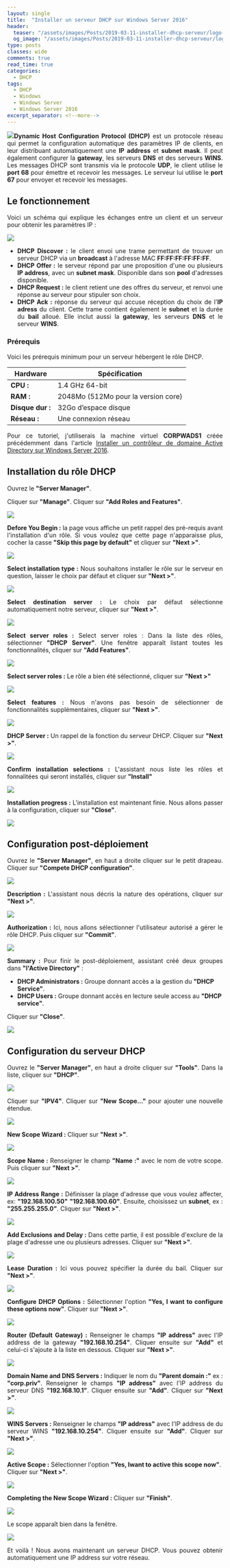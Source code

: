 ```yaml
---
layout: single
title:  "Installer un serveur DHCP sur Windows Server 2016"
header:
  teaser: "/assets/images/Posts/2019-03-11-installer-dhcp-serveur/logo-dhcp-server.png"
  og_image: "/assets/images/Posts/2019-03-11-installer-dhcp-serveur/logo-dhcp-server.png"
type: posts
classes: wide
comments: true
read_time: true
categories:
  - DHCP
tags:
  - DHCP
  - Windows
  - Windows Server
  - Windows Server 2016
excerpt_separator: <!--more-->
---
```


<p style="text-align: justify;"><img src="{{ site.baseurl }}/assets/images/Posts/2019-03-11-installer-dhcp-serveur/logo-dhcp-server.png" class="align-left"><strong>Dynamic Host Configuration Protocol (DHCP)</strong> est un protocole réseau qui permet la configuration automatique des paramètres IP de clients<!--more-->, en leur distribuant automatiquement une <strong>IP address</strong> et <strong>subnet mask</strong>. Il peut également configurer la <strong>gateway</strong>, les serveurs <strong>DNS</strong> et des serveurs <strong>WINS</strong>. Les messages DHCP sont transmis via le protocole <strong>UDP</strong>, le client utilise le <strong>port 68</strong> pour émettre et recevoir les messages. Le serveur lui utilise le <strong>port 67</strong> pour envoyer et recevoir les messages.</p>

<h2>Le fonctionnement</h2>
<p style="text-align: justify;">Voici un schéma qui explique les échanges entre un client et un serveur pour obtenir les paramètres IP :</p>

<img src="{{ site.baseurl }}/assets/images/Posts/2019-03-11-installer-dhcp-serveur/DHCP-requetes.jpg" class="align-center">

<ul>
  <li style="text-align: justify;"><strong>DHCP Discover :</strong> le client envoi une trame permettant de trouver un serveur DHCP via un <strong>broadcast</strong> à l'adresse MAC <strong>FF:FF:FF:FF:FF:FF</strong>.</li>
  <li style="text-align: justify;"><strong>DHCP Offer :</strong> le serveur répond par une proposition d'une ou plusieurs <strong>IP address</strong>, avec un <strong>subnet mask</strong>. Disponible dans son <strong>pool</strong> d'adresses disponible.</li>
  <li style="text-align: justify;"><strong>DHCP Request :</strong> le client retient une des offres du serveur, et renvoi une réponse au serveur pour stipuler son choix.</li>
  <li style="text-align: justify;"><strong>DHCP Ack :</strong> réponse du serveur qui accuse réception du choix de l'<strong>IP adress</strong> du client. Cette trame contient également le <strong>subnet</strong> et la durée du <strong>bail</strong> alloué. Elle inclut aussi la <strong>gateway</strong>, les serveurs <strong>DNS</strong> et le serveur <strong>WINS</strong>.</li>
</ul>

<h3>Prérequis</h3>
<p style="text-align: justify;">Voici les prérequis minimum pour un serveur hébergent le rôle DHCP.</p>

| Hardware     | Spécification |
|---------     | ----------- |
| **CPU :** | 1.4 GHz 64-bit |
| **RAM :** | 2048Mo (512Mo pour la version core) |
| **Disque dur :** | 32Go d’espace disque |
| **Réseau :** | Une connexion réseau |

<p style="text-align: justify;">Pour ce tutoriel, j'utiliserais la machine virtuel <strong>CORPWADS1</strong> créée précédemment dans l'article <a href="{{ site.baseurl }}/active%20directory/installer-active-directory/">Installer un contrôleur de domaine Active Directory sur Windows Server 2016</a>.</p>

<h2>Installation du rôle DHCP</h2>

<p style="text-align: justify;">Ouvrez le <strong>"Server Manager"</strong>.</p>
<p style="text-align: justify;">Cliquer sur <strong>"Manage"</strong>. Cliquer sur <strong>"Add Roles and Features"</strong>.</p>
<img src="{{ site.baseurl }}/assets/images/Posts/2019-03-11-installer-dhcp-serveur/2019-02-26-17_10_33-1.png" class="align-center">

<p style="text-align: justify;"><strong>Defore You Begin :</strong> la page vous affiche un petit rappel des pré-requis avant l'installation d'un rôle. Si vous voulez que cette page n'apparaisse plus, cocher la casse <strong>"Skip this page by default"</strong> et cliquer sur <strong>"Next >"</strong>.</p>
<img src="{{ site.baseurl }}/assets/images/Posts/2019-03-11-installer-dhcp-serveur/2019-02-26-17_11_55-1.png" class="align-center">

<p style="text-align: justify;"><strong>Select installation type :</strong> Nous souhaitons installer le rôle sur le serveur en question, laisser le choix par défaut et cliquer sur <strong>"Next >"</strong>.</p>
<img src="{{ site.baseurl }}/assets/images/Posts/2019-03-11-installer-dhcp-serveur/2019-02-26-17_12_19-1.png" class="align-center">

<p style="text-align: justify;"><strong>Select destination server :</strong> Le choix par défaut sélectionne automatiquement notre serveur, cliquer sur <strong>"Next >"</strong>.</p>
<img src="{{ site.baseurl }}/assets/images/Posts/2019-03-11-installer-dhcp-serveur/2019-02-26-17_12_35-1.png" class="align-center">

<p style="text-align: justify;"><strong>Select server roles :</strong> Select server roles : Dans la liste des rôles, sélectionner <strong>"DHCP Server"</strong>. Une fenêtre apparaît listant toutes les fonctionnalités, cliquer sur <strong>"Add Features"</strong>.</p>
<img src="{{ site.baseurl }}/assets/images/Posts/2019-03-11-installer-dhcp-serveur/2019-02-26-17_13_13-1.png" class="align-center">

<p style="text-align: justify;"><strong>Select server roles :</strong> Le rôle a bien été sélectionné, cliquer sur <strong>"Next >"</strong></p>
<img src="{{ site.baseurl }}/assets/images/Posts/2019-03-11-installer-dhcp-serveur/2019-02-26-17_13_32-1.png" class="align-center">

<p style="text-align: justify;"><strong>Select features :</strong> Nous n'avons pas besoin de sélectionner de fonctionnalités supplémentaires, cliquer sur <strong>"Next >"</strong>.</p>
<img src="{{ site.baseurl }}/assets/images/Posts/2019-03-11-installer-dhcp-serveur/2019-02-26-17_13_48-1.png" class="align-center">

<p style="text-align: justify;"><strong>DHCP Server :</strong> Un rappel de la fonction du serveur DHCP. Cliquer sur <strong>"Next >"</strong>.</p>
<img src="{{ site.baseurl }}/assets/images/Posts/2019-03-11-installer-dhcp-serveur/2019-02-26-17_14_06-1.png" class="align-center">

<p style="text-align: justify;"><strong>Confirm installation selections :</strong> L'assistant nous liste les rôles et fonnalitées qui seront installés, cliquer sur <strong>"Install"</strong></p>
<img src="{{ site.baseurl }}/assets/images/Posts/2019-03-11-installer-dhcp-serveur/2019-02-26-17_14_23-1.png" class="align-center">

<p style="text-align: justify;"><strong>Installation progress :</strong> L'installation est maintenant finie. Nous allons passer à la configuration, cliquer sur <strong>"Close"</strong>.</p>
<img src="{{ site.baseurl }}/assets/images/Posts/2019-03-11-installer-dhcp-serveur/2019-02-26-17_15_33-1.png" class="align-center">


<h2>Configuration post-déploiement</h2>

<p style="text-align: justify;">Ouvrez le <strong>"Server Manager"</strong>, en haut a droite cliquer sur le petit drapeau. Cliquer sur <strong>"Compete DHCP configuration"</strong>.</p>

<img src="{{ site.baseurl }}/assets/images/Posts/2019-03-11-installer-dhcp-serveur/2019-02-26-17_15_53-1.png" class="align-center">

<p style="text-align: justify;"><strong>Description :</strong> L'assistant nous décris la nature des opérations, cliquer sur <strong>"Next >"</strong>.</p>
<img src="{{ site.baseurl }}/assets/images/Posts/2019-03-11-installer-dhcp-serveur/2019-02-26-17_17_53-1.png" class="align-center">

<p style="text-align: justify;"><strong>Authorization :</strong> Ici, nous allons sélectionner l'utilisateur autorisé a gérer le rôle DHCP. Puis cliquer sur <strong>"Commit"</strong>.</p>
<img src="{{ site.baseurl }}/assets/images/Posts/2019-03-11-installer-dhcp-serveur/2019-02-26-17_18_11-1.png" class="align-center">

<p style="text-align: justify;"><strong>Summary :</strong> Pour finir le post-déploiement, assistant créé deux groupes dans <strong>"l'Active Directory"</strong> :
<ul>
  <li><strong>DHCP Administrators :</strong> Groupe donnant accès a la gestion du <strong>"DHCP Service"</strong>.</li>
  <li><strong>DHCP Users :</strong> Groupe donnant accès en lecture seule access au <strong>"DHCP service"</strong>.</li>
</ul>  
Cliquer sur <strong>"Close"</strong>.</p>
<img src="{{ site.baseurl }}/assets/images/Posts/2019-03-11-installer-dhcp-serveur/2019-02-26-17_18_32-1.png" class="align-center">


<h2>Configuration du serveur DHCP</h2>

<p style="text-align: justify;">Ouvrez le <strong>"Server Manager"</strong>, en haut a droite cliquer sur <strong>"Tools"</strong>. Dans la liste, cliquer sur <strong>"DHCP"</strong>.</p>
<img src="{{ site.baseurl }}/assets/images/Posts/2019-03-11-installer-dhcp-serveur/2019-02-26-17_19_49-1.png" class="align-center">

<p style="text-align: justify;">Cliquer sur <strong>"IPV4"</strong>. Cliquer sur <strong>"New Scope..."</strong> pour ajouter une nouvelle étendue.</p>
<img src="{{ site.baseurl }}/assets/images/Posts/2019-03-11-installer-dhcp-serveur/2019-02-26-17_21_20-1.png" class="align-center">

<p style="text-align: justify;"><strong>New Scope Wizard :</strong> Cliquer sur <strong>"Next >"</strong>.</p>
<img src="{{ site.baseurl }}/assets/images/Posts/2019-03-11-installer-dhcp-serveur/2019-02-26-17_21_47-1.png" class="align-center">

<p style="text-align: justify;"><strong>Scope Name :</strong> Renseigner le champ <strong>"Name :"</strong> avec le nom de votre scope. Puis cliquer sur <strong>"Next >"</strong>.</p>
<img src="{{ site.baseurl }}/assets/images/Posts/2019-03-11-installer-dhcp-serveur/2019-02-26-17_22_24-1.png" class="align-center">

<p style="text-align: justify;"><strong>IP Address Range :</strong> Définisser la plage d'adresse que vous voulez affecter, ex: <strong>"192.168.100.50"</strong> <strong>"192.168.100.60"</strong>. Ensuite, choisissez un <strong>subnet</strong>, ex : <strong>"255.255.255.0"</strong>. Cliquer sur <strong>"Next >"</strong>.</p>
<img src="{{ site.baseurl }}/assets/images/Posts/2019-03-11-installer-dhcp-serveur/2019-02-26-17_23_26-1.png" class="align-center">

<p style="text-align: justify;"><strong>Add Exclusions and Delay :</strong> Dans cette partie, il est possible d'exclure de la plage d'adresse une ou plusieurs adresses. Cliquer sur <strong>"Next >"</strong>.</p>
<img src="{{ site.baseurl }}/assets/images/Posts/2019-03-11-installer-dhcp-serveur/2019-02-26-17_23_48-1.png" class="align-center">

<p style="text-align: justify;"><strong>Lease Duration :</strong> Ici vous pouvez spécifier la durée du bail. Cliquer sur <strong>"Next >"</strong>.</p>
<img src="{{ site.baseurl }}/assets/images/Posts/2019-03-11-installer-dhcp-serveur/2019-02-26-17_24_09-1.png" class="align-center">

<p style="text-align: justify;"><strong>Configure DHCP Options :</strong> Sélectionner l'option <strong>"Yes, I want to configure these options now"</strong>. Cliquer sur <strong>"Next >"</strong>.</p>
<img src="{{ site.baseurl }}/assets/images/Posts/2019-03-11-installer-dhcp-serveur/2019-02-26-17_24_26-1.png" class="align-center">

<p style="text-align: justify;"><strong>Router (Default Gateway) :</strong> Renseigner le champs <strong>"IP address"</strong> avec l'IP address de la gateway <strong>"192.168.10.254"</strong>. Cliquer ensuite sur <strong>"Add"</strong> et celui-ci s'ajoute à la liste en dessous. Cliquer sur <strong>"Next >"</strong>.</p>
<img src="{{ site.baseurl }}/assets/images/Posts/2019-03-11-installer-dhcp-serveur/2019-02-26-17_25_16-1.png" class="align-center">

<p style="text-align: justify;"><strong>Domain Name and DNS Servers :</strong> Indiquer le nom du <strong>"Parent domain :"</strong> ex : <strong>"corp.priv"</strong>. Renseigner le champs <strong>"IP address"</strong> avec l'IP address du serveur DNS <strong>"192.168.10.1"</strong>. Cliquer ensuite sur <strong>"Add"</strong>. Cliquer sur <strong>"Next >"</strong>.</p>
<img src="{{ site.baseurl }}/assets/images/Posts/2019-03-11-installer-dhcp-serveur/2019-02-26-17_25_41-1.png" class="align-center">

<p style="text-align: justify;"><strong>WINS Servers :</strong> Renseigner le champs <strong>"IP address"</strong> avec l'IP address de du serveur WINS <strong>"192.168.10.254"</strong>. Cliquer ensuite sur <strong>"Add"</strong>. Cliquer sur <strong>"Next >"</strong>.</p>
<img src="{{ site.baseurl }}/assets/images/Posts/2019-03-11-installer-dhcp-serveur/2019-02-26-17_26_13-1.png" class="align-center">

<p style="text-align: justify;"><strong>Active Scope :</strong> Sélectionner l'option <strong>"Yes, Iwant to active this scope now"</strong>. <br/>Cliquer sur <strong>"Next >"</strong>.</p>
<img src="{{ site.baseurl }}/assets/images/Posts/2019-03-11-installer-dhcp-serveur/2019-02-26-17_26_51-1.png" class="align-center">

<p style="text-align: justify;"><strong>Completing the New Scope Wizard :</strong> Cliquer sur <strong>"Finish"</strong>.</p>
<img src="{{ site.baseurl }}/assets/images/Posts/2019-03-11-installer-dhcp-serveur/2019-02-26-17_27_06-1.png" class="align-center">

<p style="text-align: justify;">Le scope apparaît bien dans la fenêtre.</p>
<img src="{{ site.baseurl }}/assets/images/Posts/2019-03-11-installer-dhcp-serveur/2019-02-26-17_27_51-1.png" class="align-center">

<p style="text-align: justify;">Et voilà ! Nous avons maintenant un serveur DHCP. Vous pouvez obtenir automatiquement une IP address sur votre réseau.</p>